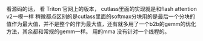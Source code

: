 看源码的话， 看 Triton 官网上的版本，  cutlass里面的实现就是和flash attention v2一模一样 稍微都点区别的是cutlass里面的softmax分块用的是最后一个分块的值作为最大值，并不是整个的作为最大值，还有就多用了一个b2b的gemm的优化方法，其余都和常规的gemm一样。 用的mma 没有针对一个线程的。